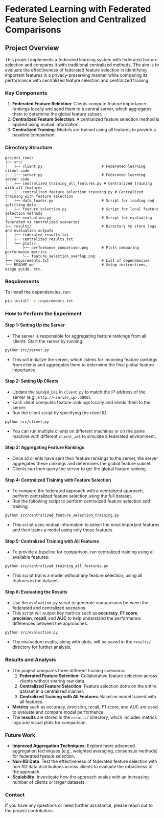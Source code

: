 # Federated Learning with Federated Feature Selection and Centralized Comparisons

## Project Overview
This project implements a federated learning system with federated feature selection and compares it with traditional centralized methods. The aim is to evaluate the effectiveness of federated feature selection in identifying important features in a privacy-preserving manner while comparing its performance with centralized feature selection and centralized training.

### Key Components
1. **Federated Feature Selection**: Clients compute feature importance rankings locally and send them to a central server, which aggregates them to determine the global feature subset.
2. **Centralized Feature Selection**: A centralized feature selection method is applied using mutual information.
3. **Centralized Training**: Models are trained using all features to provide a baseline comparison.

### Directory Structure
```
project_root/
├── src/
│   ├── client.py                           # Federated learning client code
│   ├── server.py                           # Federated learning server code
│   ├── centralized_training_all_features.py # Centralized training with all features
│   ├── centralized_feature_selection_training.py # Centralized training with feature selection
│   ├── data_loader.py                      # Script for loading and splitting data
│   ├── feature_selection.py                # Script for local feature selection methods
│   └── evaluation.py                       # Script for evaluating federated vs centralized scenarios
├── results/                                # Directory to store logs and evaluation outputs
│   ├── federated_results.txt
│   ├── centralized_results.txt
│   └── plots/
│       ├── performance_comparison.png      # Plots comparing performance metrics
│       └── feature_selection_overlap.png
├── requirements.txt                        # List of dependencies
└── README.md                               # Setup instructions, usage guide, etc.
```

### Requirements
To install the dependencies, run:
```sh
pip install -r requirements.txt
```

### How to Perform the Experiment

#### Step 1: Setting Up the Server
- The server is responsible for aggregating feature rankings from all clients. Start the server by running:
```sh
python src/server.py
```
- This will initialize the server, which listens for incoming feature rankings from clients and aggregates them to determine the final global feature importance.

#### Step 2: Setting Up Clients
- Update the `SERVER_URL` in `client.py` to match the IP address of the server (e.g., `http://<server_ip>:5000`).
- Each client computes feature rankings locally and sends them to the server.
- Run the client script by specifying the client ID:
```sh
python src/client.py
```
- You can run multiple clients on different machines or on the same machine with different `client_id`s to simulate a federated environment.

#### Step 3: Aggregating Feature Rankings
- Once all clients have sent their feature rankings to the server, the server aggregates these rankings and determines the global feature subset.
- Clients can then query the server to get the global feature ranking.

#### Step 4: Centralized Training with Feature Selection
- To compare the federated approach with a centralized approach, perform centralized feature selection using the full dataset.
- Run the following script to perform centralized feature selection and training:
```sh
python src/centralized_feature_selection_training.py
```
- This script uses mutual information to select the most important features and then trains a model using only those features.

#### Step 5: Centralized Training with All Features
- To provide a baseline for comparison, run centralized training using all available features:
```sh
python src/centralized_training_all_features.py
```
- This script trains a model without any feature selection, using all features in the dataset.

#### Step 6: Evaluating the Results
- Use the `evaluation.py` script to generate comparisons between the federated and centralized scenarios.
- This script will output key metrics such as **accuracy**, **F1 score**, **precision**, **recall**, and **AUC** to help understand the performance differences between the approaches.
```sh
python src/evaluation.py
```
- The evaluation results, along with plots, will be saved in the `results/` directory for further analysis.

### Results and Analysis
- The project compares three different training scenarios:
  1. **Federated Feature Selection**: Collaborative feature selection across clients without sharing raw data.
  2. **Centralized Feature Selection**: Feature selection done on the entire dataset in a centralized manner.
  3. **Centralized Training with All Features**: Baseline model trained with all features.
- **Metrics** such as accuracy, precision, recall, F1 score, and AUC are used to evaluate and compare model performance.
- The **results** are stored in the `results/` directory, which includes metrics logs and visual plots for comparison.

### Future Work
- **Improved Aggregation Techniques**: Explore more advanced aggregation techniques (e.g., weighted averaging, consensus methods) for federated feature selection.
- **Non-IID Data**: Test the effectiveness of federated feature selection with non-IID data distributions across clients to evaluate the robustness of the approach.
- **Scalability**: Investigate how the approach scales with an increasing number of clients or larger datasets.

### Contact
If you have any questions or need further assistance, please reach out to the project contributors.